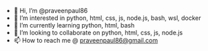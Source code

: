 - 👋 Hi, I’m @praveenpaul86
- 👀 I’m interested in python, html, css, js, node.js, bash, wsl, docker
- 🌱 I’m currently learning python, html, bash
- 💞️ I’m looking to collaborate on python, html, css, js, node.js
- 📫 How to reach me @ praveenpaul86@gmail.com

<!---
praveenpaul86/praveenpaul86 is a ✨ special ✨ repository because its `README.md` (this file) appears on your GitHub profile.
You can click the Preview link to take a look at your changes.
--->

